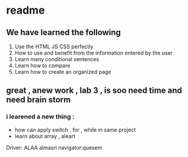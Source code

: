 # readme 
## We have learned the following
1. Use the HTML JS CSS perfectly
2. How to use and benefit from the information entered by the user
3. Learn many conditional sentences
4. Learn how to compare
5. Learn how to create an organized page

## great , anew work , lab 3 , is soo need time and need brain storm
### i learened a new thing :
* how can apply switch , for , while in same project 
* learn about array , aleart  

Driver: ALAA almasri
navigator:quesem

